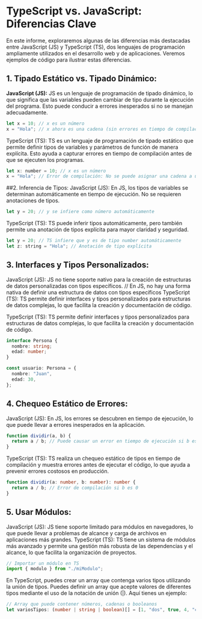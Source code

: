 # TypeScript vs. JavaScript: Diferencias Clave

En este informe, exploraremos algunas de las diferencias más destacadas entre JavaScript (JS) y TypeScript (TS), dos lenguajes de programación ampliamente utilizados en el desarrollo web y de aplicaciones. Veremos ejemplos de código para ilustrar estas diferencias.

## 1. Tipado Estático vs. Tipado Dinámico:

**JavaScript (JS):** JS es un lenguaje de programación de tipado dinámico, lo que significa que las variables pueden cambiar de tipo durante la ejecución del programa. Esto puede conducir a errores inesperados si no se manejan adecuadamente.

```javascript
let x = 10; // x es un número
x = "Hola"; // x ahora es una cadena (sin errores en tiempo de compilación)
```
TypeScript (TS): TS es un lenguaje de programación de tipado estático que permite definir tipos de variables y parámetros de función de manera explícita. Esto ayuda a capturar errores en tiempo de compilación antes de que se ejecuten los programas.

```javascript
let x: number = 10; // x es un número
x = "Hola"; // Error de compilación: No se puede asignar una cadena a una variable
```
##2. Inferencia de Tipos:
JavaScript (JS): En JS, los tipos de variables se determinan automáticamente en tiempo de ejecución. No se requieren anotaciones de tipos.
```javascript
let y = 20; // y se infiere como número automáticamente
```
TypeScript (TS): TS puede inferir tipos automáticamente, pero también permite una anotación de tipos explícita para mayor claridad y seguridad.
```javascript
let y = 20; // TS infiere que y es de tipo number automáticamente
let z: string = "Hola"; // Anotación de tipo explícita
```
## 3. Interfaces y Tipos Personalizados:
JavaScript (JS): JS no tiene soporte nativo para la creación de estructuras de datos personalizadas con tipos específicos.
// En JS, no hay una forma nativa de definir una estructura de datos con tipos específicos
TypeScript (TS): TS permite definir interfaces y tipos personalizados para estructuras de datos complejas, lo que facilita la creación y documentación de código.

TypeScript (TS): TS permite definir interfaces y tipos personalizados para estructuras de datos complejas, lo que facilita la creación y documentación de código.

```typescript
interface Persona {
  nombre: string;
  edad: number;
}

const usuario: Persona = {
  nombre: "Juan",
  edad: 30,
};
```
## 4. Chequeo Estático de Errores:
JavaScript (JS): En JS, los errores se descubren en tiempo de ejecución, lo que puede llevar a errores inesperados en la aplicación.
```typescript
function dividir(a, b) {
  return a / b; // Puede causar un error en tiempo de ejecución si b es 0
}
```
TypeScript (TS): TS realiza un chequeo estático de tipos en tiempo de compilación y muestra errores antes de ejecutar el código, lo que ayuda a prevenir errores costosos en producción.
```typescript
function dividir(a: number, b: number): number {
  return a / b; // Error de compilación si b es 0
}

```
## 5. Usar Módulos:
JavaScript (JS): JS tiene soporte limitado para módulos en navegadores, lo que puede llevar a problemas de alcance y carga de archivos en aplicaciones más grandes.
TypeScript (TS): TS tiene un sistema de módulos más avanzado y permite una gestión más robusta de las dependencias y el alcance, lo que facilita la organización de proyectos.
```typescript
// Importar un módulo en TS
import { modulo } from "./miModulo";

```

En TypeScript, puedes crear un array que contenga varios tipos utilizando la unión de tipos. Puedes definir un array que acepte valores de diferentes tipos mediante el uso de la notación de unión (|). Aquí tienes un ejemplo:
```typescript
// Array que puede contener números, cadenas o booleanos
let variosTipos: (number | string | boolean)[] = [1, "dos", true, 4, "cinco", false];
```
